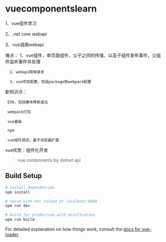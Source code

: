 # vuecomponentslearn

1、vue组件学习

2、.net core webapi

3、vue调用webapi

难点： 1、vue组件，单页面组件，父子之间的传值、以及子组件发布事件，父组件监听事件并处理

      2、webapi跨域请求

      3、vue项目配置，包括package和webpack配置
     
新知识点：

     ES6，包括模块等新语法

     webpack打包

     vue基础

     npm

     vue组件调试，基于浏览器扩展
    
 vue优势：组件化开发

> vue components by dotnet api

## Build Setup

``` bash
# install dependencies
npm install

# serve with hot reload at localhost:8080
npm run dev

# build for production with minification
npm run build
```

For detailed explanation on how things work, consult the [docs for vue-loader](http://vuejs.github.io/vue-loader).
